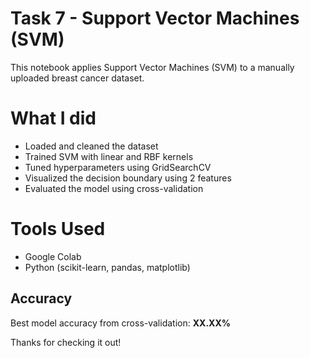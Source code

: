 # Task 7 - Support Vector Machines (SVM)

This notebook applies Support Vector Machines (SVM) to a manually uploaded breast cancer dataset.

# What I did
- Loaded and cleaned the dataset
- Trained SVM with linear and RBF kernels
- Tuned hyperparameters using GridSearchCV
- Visualized the decision boundary using 2 features
- Evaluated the model using cross-validation

# Tools Used
- Google Colab
- Python (scikit-learn, pandas, matplotlib)

## Accuracy
Best model accuracy from cross-validation: **XX.XX%**


Thanks for checking it out!
